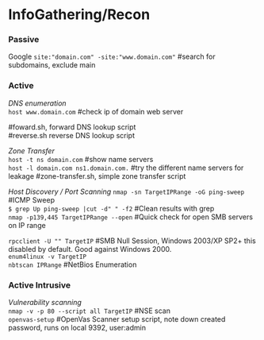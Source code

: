 # InfoGathering/Recon

### **Passive**

Google
`site:"domain.com" -site:"www.domain.com"` #search for subdomains, exclude main

### **Active**

_DNS enumeration_  
`host www.domain.com` #check ip of domain web server

#foward.sh, forward DNS lookup script  
#reverse.sh reverse DNS lookup script

_Zone Transfer_  
`host -t ns domain.com` #show name servers  
`host -l domain.com ns1.domain.com.` #try the different name servers for leakage
#zone-transfer.sh, simple zone transfer script

_Host Discovery / Port Scanning_
`nmap -sn TargetIPRange -oG ping-sweep` #ICMP Sweep  
	`$ grep Up ping-sweep |cut -d" " -f2` #Clean results with grep  
`nmap -p139,445 TargetIPRange --open` #Quick check for open SMB servers on IP range  

`rpcclient -U "" TargetIP` #SMB Null Session, Windows 2003/XP SP2+ this disabled by default. Good against Windows 2000.  
`enum4linux -v TargetIP`   
`nbtscan IPRange` #NetBios Enumeration

### **Active Intrusive**  
_Vulnerability scanning_  
`nmap -v -p 80 --script all TargetIP` #NSE scan  
`openvas-setup` #OpenVas Scanner setup script, note down created password, runs on local 9392, user:admin
